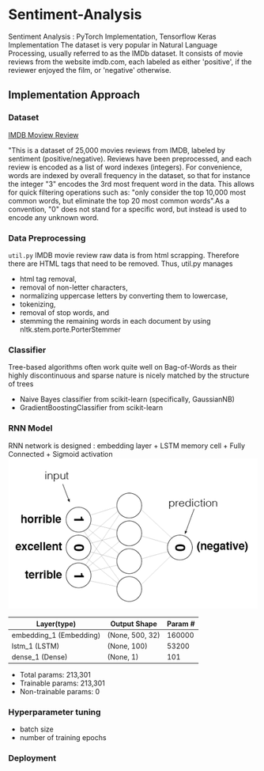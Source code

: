 # Sentiment-Analysis
Sentiment Analysis : PyTorch Implementation, Tensorflow Keras Implementation
The dataset is very popular in Natural Language Processing, usually referred to as the IMDb dataset. It consists of movie reviews from the website imdb.com, each labeled as either 'positive', if the reviewer enjoyed the film, or 'negative' otherwise.

## Implementation Approach

### Dataset
[IMDB Moview Review](http://ai.stanford.edu/~amaas/data/sentiment/)

"This is a dataset of 25,000 movies reviews from IMDB, labeled by sentiment (positive/negative). Reviews have been preprocessed, and each review is encoded as a list of word indexes (integers). For convenience, words are indexed by overall frequency in the dataset, so that for instance the integer "3" encodes the 3rd most frequent word in the data. This allows for quick filtering operations such as: "only consider the top 10,000 most common words, but eliminate the top 20 most common words".As a convention, "0" does not stand for a specific word, but instead is used to encode any unknown word.

### Data Preprocessing 
`util.py`
IMDB movie review raw data is from html scrapping. Therefore there are HTML tags that need to be removed. Thus, util.py manages 
- html tag removal, 
- removal of non-letter characters, 
- normalizing uppercase letters by converting them to lowercase, 
- tokenizing, 
- removal of stop words, and 
- stemming the remaining words in each document by using nltk.stem.porte.PorterStemmer


### Classifier
Tree-based algorithms often work quite well on Bag-of-Words as their highly discontinuous and sparse nature is nicely matched by the structure of trees
- Naive Bayes classifier from scikit-learn (specifically, GaussianNB)
- GradientBoostingClassifier from scikit-learn

### RNN Model 
RNN network is designed : embedding layer + LSTM memory cell + Fully Connected + Sigmoid activation
![Network](sentiment_network.png)

|Layer(type)         |        Output Shape       |       Param #   |
|---------------------|------------------| ------------|
|embedding_1 (Embedding)   |   (None, 500, 32)   |        160000    |
|lstm_1 (LSTM)      |          (None, 100)      |         53200     |
|dense_1 (Dense)      |        (None, 1)       |       101      | 

* Total params: 213,301
* Trainable params: 213,301
* Non-trainable params: 0

### Hyperparameter tuning
* batch size 
* number of training epochs

### Deployment 



